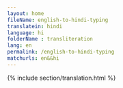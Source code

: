```yaml
--- 
layout: home 
fileName: english-to-hindi-typing
translatein: hindi
language: hi
folderName : transliteration
lang: en
permalink: /english-to-hindi-typing
matchurls: en&&hi
---
```

{% include section/translation.html %}